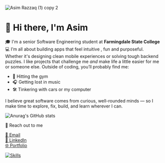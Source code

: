 
![Asim Razzaq (1) copy 2](https://github.com/user-attachments/assets/ce6d4ff8-fb5f-4f41-9dde-200191da19dd)

# 👋 Hi there, I'm Asim

🎓 I'm a senior Software Engineering student at **Farmingdale State College**  
💻 I’m all about building apps that feel intuitive , fun and purposeful.
Whether it's designing clean mobile experiences or solving tough backend puzzles.
I like projects that challenge me *and* make life a little easier for me or someone else.
Outside of coding, you’ll probably find me:
- 💪 Hitting the gym
- 🎧 Getting lost in music 
- 🛠️ Tinkering with cars or my computer

I believe great software comes from curious, well-rounded minds — so I make time to explore, fix, build, and learn wherever I can.

![Anurag's GitHub stats](https://github-readme-stats.vercel.app/api?username=AsimRazzaq01&theme=prussian_icons=true)

🔗 Reach out to me 

[📧 Email](mailto:razza6@farmingdale.edu)  
[💼 LinkedIn](https://www.linkedin.com/in/asim-razzaq1)  
[🌐 Portfolio](https://asimrazzaq01.github.io/portfolio/)

[![Skills](https://skillicons.dev/icons?i=java,kotlin,androidstudio,python,cpp,html,css,js,react,tailwind,firebase,mongodb,azure,mysql,git,github,linux,vscode,intellij)](https://skillicons.dev)

